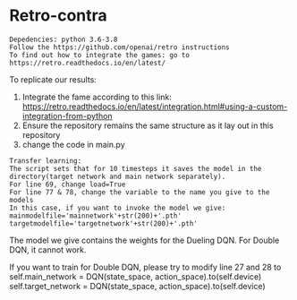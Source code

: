 # Retro-contra
```
Depedencies: python 3.6-3.8
Follow the https://github.com/openai/retro instructions
To find out how to integrate the games: go to https://retro.readthedocs.io/en/latest/
```
To replicate our results:
1. Integrate the fame according to this link:
 https://retro.readthedocs.io/en/latest/integration.html#using-a-custom-integration-from-python
2. Ensure the repository remains the same structure as it lay out in this repository
3. change the code in main.py 
```
Transfer learning:
The script sets that for 10 timesteps it saves the model in the directory(target network and main network separately).
For line 69, change load=True
For line 77 & 78, change the variable to the name you give to the models
In this case, if you want to invoke the model we give:
mainmodelfile='mainnetwork'+str(200)+'.pth'
targetmodelfile='targetnetwork'+str(200)+'.pth'
```
The model we give contains the weights for the Dueling DQN.
For Double DQN, it cannot work.</br>

If you want to train for Double DQN, please try to modify line 27 and 28 to </br>
self.main_network = DQN(state_space, action_space).to(self.device)</br>
self.target_network = DQN(state_space, action_space).to(self.device)

